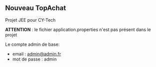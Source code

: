 ## Nouveau TopAchat ##
Projet JEE pour CY-Tech

__ATTENTION__ : le fichier application.properties n'est pas présent dans le projet

Le compte admin de base:
- email : admin@admin.fr
- mot de passe : admin
